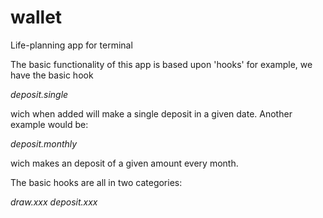 wallet
======

Life-planning app for terminal

The basic functionality of this app is based upon 'hooks' for example, we have the basic hook

_deposit.single_

wich when added will make a single deposit in a given date. Another example would be:

_deposit.monthly_

wich makes an deposit of a given amount every month.

The basic hooks are all in two categories:

_draw.xxx_
_deposit.xxx_
